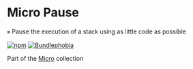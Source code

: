 # Micro Pause

⏸ Pause the execution of a stack using as little code as possible

[![npm](https://img.shields.io/npm/v/@emphori/micro-pause.svg?style=flat-square)](https://www.npmjs.com/package/@emphori/micro-pause)
[![Bundlephobia](https://img.shields.io/bundlephobia/min/@emphori/micro-pause.svg?style=flat-square)](https://bundlephobia.com/result?p=@emphori/micro-pause)


Part of the [Micro](https://github.com/Emphori/micro) collection
